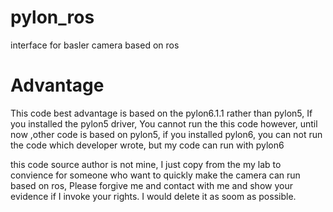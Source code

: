 # pylon_ros
interface for basler camera based on ros
# Advantage 
This code best advantage is based on the pylon6.1.1 rather than pylon5, If you installed the pylon5 driver, You cannot run the this code
however, until now ,other code is based on pylon5, if you installed pylon6, you can not run the code which developer wrote, but my code can run with pylon6

this code source author is not mine, 
I just copy from the my lab to convience for someone who want to quickly make the camera can run based on ros, 
Please forgive me and contact with me and show your evidence if I invoke your rights.
I would delete it as soom as possible.
